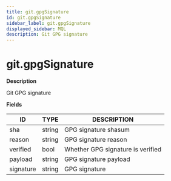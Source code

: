 ```yaml
---
title: git.gpgSignature
id: git.gpgSignature
sidebar_label: git.gpgSignature
displayed_sidebar: MQL
description: Git GPG signature
---
```


# git.gpgSignature

**Description**

Git GPG signature

**Fields**

| ID        | TYPE   | DESCRIPTION                       |
| --------- | ------ | --------------------------------- |
| sha       | string | GPG signature shasum              |
| reason    | string | GPG signature reason              |
| verified  | bool   | Whether GPG signature is verified |
| payload   | string | GPG signature payload             |
| signature | string | GPG signature                     |
